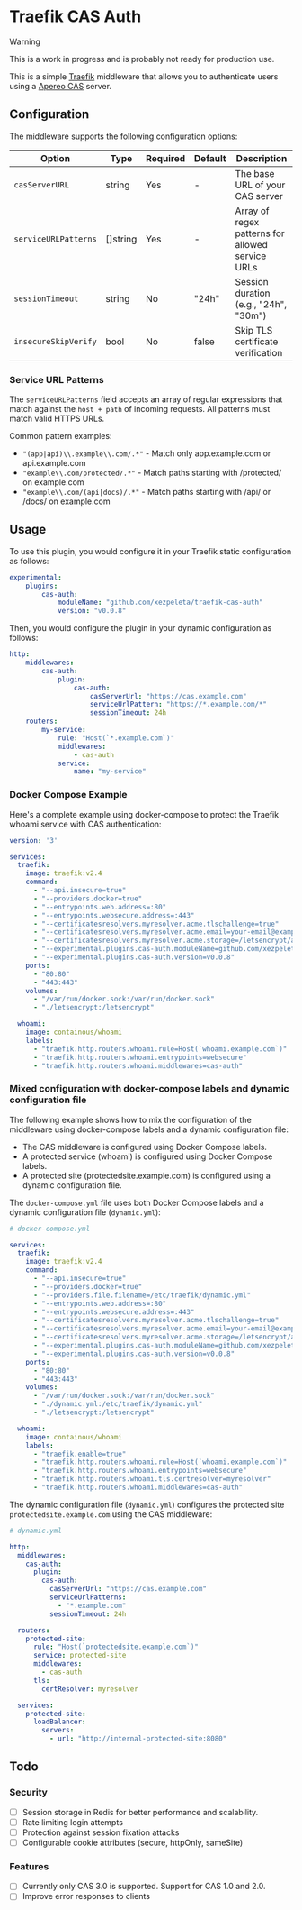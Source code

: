 # Traefik CAS Auth

> [!WARNING]
> This is a work in progress and is probably not ready for production use.

This is a simple [Traefik](https://traefik.io/) middleware that allows you to authenticate users using a [Apereo CAS](https://apereo.github.io/cas) server.

## Configuration

The middleware supports the following configuration options:

| Option | Type | Required | Default | Description |
|--------|------|----------|---------|-------------|
| `casServerURL` | string | Yes | - | The base URL of your CAS server |
| `serviceURLPatterns` | []string | Yes | - | Array of regex patterns for allowed service URLs |
| `sessionTimeout` | string | No | "24h" | Session duration (e.g., "24h", "30m") |
| `insecureSkipVerify` | bool | No | false | Skip TLS certificate verification |

### Service URL Patterns

The `serviceURLPatterns` field accepts an array of regular expressions that match against the `host + path` of incoming requests. All patterns must match valid HTTPS URLs.

Common pattern examples:
- `"(app|api)\\.example\\.com/.*"` - Match only app.example.com or api.example.com
- `"example\\.com/protected/.*"` - Match paths starting with /protected/ on example.com
- `"example\\.com/(api|docs)/.*"` - Match paths starting with /api/ or /docs/ on example.com

## Usage

To use this plugin, you would configure it in your Traefik static configuration as follows:

```yaml
experimental:
    plugins:
        cas-auth:
            moduleName: "github.com/xezpeleta/traefik-cas-auth"
            version: "v0.0.8"
```

Then, you would configure the plugin in your dynamic configuration as follows:

```yaml
http:
    middlewares:
        cas-auth:
            plugin:
                cas-auth:
                    casServerUrl: "https://cas.example.com"
                    serviceUrlPattern: "https://*.example.com/*"
                    sessionTimeout: 24h
    routers:
        my-service:
            rule: "Host(`*.example.com`)"
            middlewares:
                - cas-auth
            service:
                name: "my-service"
```

### Docker Compose Example

Here's a complete example using docker-compose to protect the Traefik whoami service with CAS authentication:

```yaml
version: '3'

services:
  traefik:
    image: traefik:v2.4
    command:
      - "--api.insecure=true"
      - "--providers.docker=true"
      - "--entrypoints.web.address=:80"
      - "--entrypoints.websecure.address=:443"
      - "--certificatesresolvers.myresolver.acme.tlschallenge=true"
      - "--certificatesresolvers.myresolver.acme.email=your-email@example.com"
      - "--certificatesresolvers.myresolver.acme.storage=/letsencrypt/acme.json"
      - "--experimental.plugins.cas-auth.moduleName=github.com/xezpeleta/traefik-cas-auth"
      - "--experimental.plugins.cas-auth.version=v0.0.8"
    ports:
      - "80:80"
      - "443:443"
    volumes:
      - "/var/run/docker.sock:/var/run/docker.sock"
      - "./letsencrypt:/letsencrypt"

  whoami:
    image: containous/whoami
    labels:
      - "traefik.http.routers.whoami.rule=Host(`whoami.example.com`)"
      - "traefik.http.routers.whoami.entrypoints=websecure"
      - "traefik.http.routers.whoami.middlewares=cas-auth"
```

### Mixed configuration with docker-compose labels and dynamic configuration file

The following example shows how to mix the configuration of the middleware using docker-compose labels and a dynamic configuration file:

- The CAS middleware is configured using Docker Compose labels.
- A protected service (whoami) is configured using Docker Compose labels.
- A protected site (protectedsite.example.com) is configured using a dynamic configuration file.

The `docker-compose.yml` file uses both Docker Compose labels and a dynamic configuration file (`dynamic.yml`):

```yaml
# docker-compose.yml

services:
  traefik:
    image: traefik:v2.4
    command:
      - "--api.insecure=true"
      - "--providers.docker=true"
      - "--providers.file.filename=/etc/traefik/dynamic.yml"
      - "--entrypoints.web.address=:80"
      - "--entrypoints.websecure.address=:443"
      - "--certificatesresolvers.myresolver.acme.tlschallenge=true"
      - "--certificatesresolvers.myresolver.acme.email=your-email@example.com"
      - "--certificatesresolvers.myresolver.acme.storage=/letsencrypt/acme.json"
      - "--experimental.plugins.cas-auth.moduleName=github.com/xezpeleta/traefik-cas-auth"
      - "--experimental.plugins.cas-auth.version=v0.0.8"
    ports:
      - "80:80"
      - "443:443"
    volumes:
      - "/var/run/docker.sock:/var/run/docker.sock"
      - "./dynamic.yml:/etc/traefik/dynamic.yml"
      - "./letsencrypt:/letsencrypt"

  whoami:
    image: containous/whoami
    labels:
      - "traefik.enable=true"
      - "traefik.http.routers.whoami.rule=Host(`whoami.example.com`)"
      - "traefik.http.routers.whoami.entrypoints=websecure"
      - "traefik.http.routers.whoami.tls.certresolver=myresolver"
      - "traefik.http.routers.whoami.middlewares=cas-auth"
```

The dynamic configuration file (`dynamic.yml`) configures the protected site `protectedsite.example.com` using the CAS middleware:

```yaml
# dynamic.yml

http:
  middlewares:
    cas-auth:
      plugin:
        cas-auth:
          casServerUrl: "https://cas.example.com"
          serviceUrlPatterns: 
            - "*.example.com"
          sessionTimeout: 24h

  routers:
    protected-site:
      rule: "Host(`protectedsite.example.com`)"
      service: protected-site
      middlewares:
        - cas-auth
      tls:
        certResolver: myresolver

  services:
    protected-site:
      loadBalancer:
        servers:
          - url: "http://internal-protected-site:8080"
```

## Todo

### Security

- [ ] Session storage in Redis for better performance and scalability.
- [ ] Rate limiting login attempts
- [ ] Protection against session fixation attacks
- [ ] Configurable cookie attributes (secure, httpOnly, sameSite)

### Features

- [ ] Currently only CAS 3.0 is supported. Support for CAS 1.0 and 2.0.
- [ ] Improve error responses to clients
